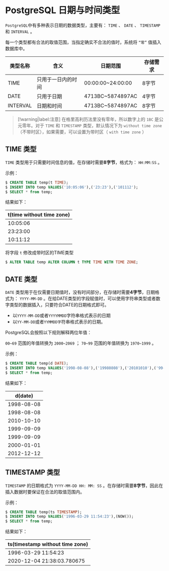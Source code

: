 # PostgreSQL 日期与时间类型

`PostgreSQL`中有多种表示日期的数据类型，主要有： `TIME` 、 `DATE` 、 `TIMESTAMP` 和 `INTERVAL` 。

每一个类型都有合法的取值范围，当指定确实不合法的值时，系统将 `“零”` 值插入数据库中。

|类型名称|含义|日期范围|存储需求|
|-----|-----|-----|-----|
|TIME|只用于一日内的时间|00:00:00~24:00:00|8字节|
|DATE|只用于日期|4713BC~5874897AC|4字节|
|INTERVAL|日期和时间|4713BC~5874897AC|8字节|

> [!warning|label:注意]
> 在格里高利历法里没有零年，所以数字上的 `1BC` 是公元零年。对于 `TIME` 和 `TIMESTAMP` 类型，默认情况下为 `without time zone` （不带时区），如果需要，可以设置为带时区（ `with time zone` ）

## TIME 类型

`TIME` 类型用于只需要时间信息的值，在存储时需要**8字节**，格式为： `HH:MM:SS` 。

示例：

``` sql
$ CREATE TABLE temp(t TIME);
$ INSERT INTO temp VALUES('10:05:06'),('23:23'),('101112');
$ SELECT * from temp;
```

结果如下：

|t(time without time zone)|
|-----|
|10:05:06|
|23:23:00|
|10:11:12|

将字段 `t` 修改成带时区的TIME类型

``` sql
$ ALTER TABLE temp ALTER COLUMN t TYPE TIME WITH TIME ZONE;
```

## DATE 类型

`DATE` 类型用于在仅需要日期值时，没有时间部分，在存储时需要**4字节**，日期格式为： `YYYY-MM-DD` 。在给DATE类型的字段赋值时，可以使用字符串类型或者数字类型的数据插入，只要符合DATE的日期格式即可。

* 以`YYYY-MM-DD`或者`YYYYMMDD`字符串格式表示的日期
* 以`YY-MM-DD`或者`YYMMDD字`符串格式表示的日期。

PostgreSQL会按照以下规则解释两位年值：

`00~69` 范围的年值转换为 `2000~2069` ； `70~99` 范围的年值转换为 `1970~1999` 。

示例：

``` sql
$ CREATE TABLE temp(d DATE);
$ INSERT INTO temp VALUES('1998-08-08'),('19980808'),('20101010'),('99-09-09'),('990909'),('000101'),('121212');
$ SELECT * from temp;
```

结果如下：

|d(date)|
|-----|
|1998-08-08|
|1998-08-08|
|2010-10-10|
|1999-09-09|
|1999-09-09|
|2000-01-01|
|2012-12-12|

## TIMESTAMP 类型

`TIMESTAMP` 的日期格式为 `YYYY-MM-DD HH: MM: SS` 。在存储时需要**8字节**，因此在插入数据时要保证在合法的取值范围内。

示例：

``` sql
$ CREATE TABLE temp(ts TIMESTAMP);
$ INSERT INTO temp VALUES('1996-03-29 11:54:23'),(NOW());
$ SELECT * from temp;
```

结果如下：

|ts(timestamp without time zone)|
|-----|
|1996-03-29 11:54:23|
|2020-12-04 21:38:03.780675|
